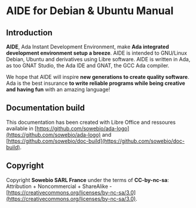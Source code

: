 # AIDE for Debian & Ubuntu Manual

## Introduction

**AIDE**, Ada Instant Development Environment, make **Ada integrated development environment setup a breeze**. AIDE is intended to GNU/Linux Debian, Ubuntu and derivatives using Libre software. AIDE is written in Ada, as too GNAT Studio, the Ada IDE and GNAT, the GCC Ada compiler.

We hope that AIDE will inspire **new generations to create quality software**. Ada is the best insurance **to write reliable programs while being creative and having fun** with an amazing language!

## Documentation build
This documentation has been created with Libre Office  and ressoures available in [https://github.com/sowebio/ada-logo](https://github.com/sowebio/ada-logo) and [https://github.com/sowebio/doc-build](https://github.com/sowebio/doc-build).

## Copyright

Copyright **Sowebio SARL France** under the terms of **CC-by-nc-sa**: Attribution + Noncommercial + ShareAlike - 
[https://creativecommons.org/licenses/by-nc-sa/3.0](https://creativecommons.org/licenses/by-nc-sa/3.0).